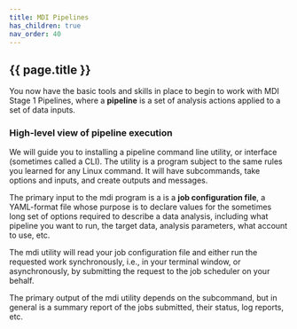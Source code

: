 ```yaml
---
title: MDI Pipelines
has_children: true
nav_order: 40
---
```


## {{ page.title }}

You now have the basic tools and skills in place
to begin to work with MDI Stage 1 Pipelines, where
a **pipeline** is a set of analysis actions applied to a
set of data inputs.

### High-level view of pipeline execution

We will guide you to installing a pipeline command line utility, 
or interface (sometimes called
a CLI). The utility is a program subject to the same rules you 
learned for any Linux command. It will have subcommands, take 
options and inputs, and create outputs and messages.  

The primary input to the mdi program is
a is a **job configuration file**, a YAML-format file 
whose purpose is to declare values for the sometimes
long set of options required to describe a data analysis, 
including what pipeline you want to run, the target 
data, analysis parameters, what account to use, etc.

The mdi utility will read your job configuration file and 
either run the requested work synchronously, i.e., in your
terminal window, or asynchronously, by submitting the request
to the job scheduler on your behalf.

The primary output of the mdi utility depends on the subcommand,
but in general is a summary report of the jobs submitted,
their status, log reports, etc.
